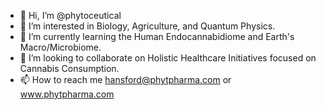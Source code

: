 - 👋 Hi, I’m @phytoceutical
- 👀 I’m interested in Biology, Agriculture, and Quantum Physics.
- 🌱 I’m currently learning the Human Endocannabidiome and Earth's Macro/Microbiome. 
- 💞️ I’m looking to collaborate on Holistic Healthcare Initiatives focused on Cannabis Consumption. 
- 📫 How to reach me hansford@phytpharma.com or www.phytpharma.com 

<!---
phytoceutical/phytoceutical is a ✨ special ✨ repository because its `README.md` (this file) appears on your GitHub profile.
You can click the Preview link to take a look at your changes.
--->
